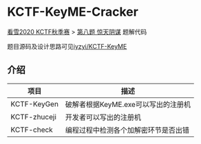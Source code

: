 # KCTF-KeyME-Cracker

[看雪2020 KCTF秋季赛](https://ctf.kanxue.com/game-team_list-12-13.htm) >  [第八题 惊天阴谋](https://ctf.kanxue.com/game-season_fight-166.htm) 题解代码

题目源码及设计思路可见[iyzyi/KCTF-KeyME](https://github.com/iyzyi/KCTF-KeyME)

## 介绍

| 项目         | 描述                                 |
| ------------ | ------------------------------------ |
| KCTF-KeyGen  | 破解者根据KeyME.exe可以写出的注册机  |
| KCTF-zhuceji | 开发者可以写出的注册机               |
| KCTF-check   | 编程过程中检测各个加解密环节是否出错 |
